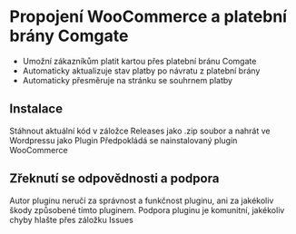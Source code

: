 # Propojení WooCommerce a platební brány Comgate
- Umožní zákazníkům platit kartou přes platební bránu Comgate
- Automaticky aktualizuje stav platby po návratu z platební brány
- Automaticky přesměruje na stránku se souhrnem platby

## Instalace

Stáhnout aktuální kód v záložce Releases jako .zip soubor a nahrát ve Wordpressu jako Plugin Předpokládá se nainstalovaný plugin WooCommerce

## Zřeknutí se odpovědnosti a podpora

Autor pluginu neručí za správnost a funkčnost pluginu, ani za jakékoliv škody způsobené tímto pluginem. Podpora pluginu je komunitní, jakékoliv chyby hlašte přes záložku Issues
